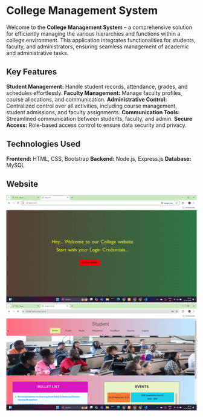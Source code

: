 # College Management System
Welcome to the **College Management System** – a comprehensive solution for efficiently managing the various hierarchies and functions within a college environment. This application integrates functionalities for students, faculty, and administrators, ensuring seamless management of academic and administrative tasks.

## Key Features
**Student Management:** Handle student records, attendance, grades, and schedules effortlessly.
**Faculty Management:** Manage faculty profiles, course allocations, and communication.
**Administrative Control:** Centralized control over all activities, including course management, student admissions, and faculty assignments.
**Communication Tools:** Streamlined communication between students, faculty, and admin.
**Secure Access:** Role-based access control to ensure data security and privacy.

## Technologies Used
**Frontend:** HTML, CSS, Bootstrap
**Backend:** Node.js, Express.js
**Database:** MySQL

## Website
![Screenshot of my website Home page](https://github.com/nameisjoseph13/CampusSphere/blob/master/assets/Screenshot%20(147).png)
![Screenshot of my website Student page](https://github.com/nameisjoseph13/CampusSphere/blob/master/assets/Screenshot%20(146).png)
